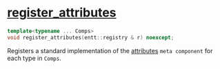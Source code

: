 # [register_attributes](register_attributes.hpp)

```cpp
template<typename ... Comps>
void register_attributes(entt::registry & r) noexcept;
```

Registers a standard implementation of the [attributes](../../../meta/attributes.md) `meta component` for each type in `Comps`.
